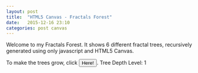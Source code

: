 ```yaml
---
layout: post
title:  "HTML5 Canvas - Fractals Forest"
date:   2015-12-16 23:10
categories: post canvas
---
```

<p>Welcome to my Fractals Forest. It shows 6 different fractal trees, recursively generated using only javascript and HTML5 Canvas.</p>

<p>To make the trees grow, click <button type="button" class="fractalTreeButton">Here!</button>. Tree Depth Level: <span class="treeDepthLevel">1</span></p>

<script src="/js/libs/canvasElements.js"></script>
<script src="/js/canvasExperiments/fractalForest.js"></script>
